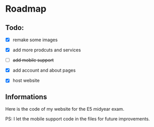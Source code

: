 # Roadmap

## Todo:
- [x] remake some images
- [x] add more prodcuts and services
- [ ] ~~add mobile support~~
- [x] add account and about pages
- [x] host website


## Informations

Here is the code of my website for the E5 midyear exam.

PS: I let the mobile support code in the files for future improvements.